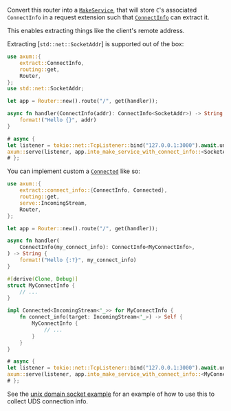 Convert this router into a [`MakeService`], that will store `C`'s
associated `ConnectInfo` in a request extension such that [`ConnectInfo`]
can extract it.

This enables extracting things like the client's remote address.

Extracting [`std::net::SocketAddr`] is supported out of the box:

```rust
use axum::{
    extract::ConnectInfo,
    routing::get,
    Router,
};
use std::net::SocketAddr;

let app = Router::new().route("/", get(handler));

async fn handler(ConnectInfo(addr): ConnectInfo<SocketAddr>) -> String {
    format!("Hello {}", addr)
}

# async {
let listener = tokio::net::TcpListener::bind("127.0.0.1:3000").await.unwrap();
axum::serve(listener, app.into_make_service_with_connect_info::<SocketAddr>()).await.unwrap();
# };
```

You can implement custom a [`Connected`] like so:

```rust
use axum::{
    extract::connect_info::{ConnectInfo, Connected},
    routing::get,
    serve::IncomingStream,
    Router,
};

let app = Router::new().route("/", get(handler));

async fn handler(
    ConnectInfo(my_connect_info): ConnectInfo<MyConnectInfo>,
) -> String {
    format!("Hello {:?}", my_connect_info)
}

#[derive(Clone, Debug)]
struct MyConnectInfo {
    // ...
}

impl Connected<IncomingStream<'_>> for MyConnectInfo {
    fn connect_info(target: IncomingStream<'_>) -> Self {
        MyConnectInfo {
            // ...
        }
    }
}

# async {
let listener = tokio::net::TcpListener::bind("127.0.0.1:3000").await.unwrap();
axum::serve(listener, app.into_make_service_with_connect_info::<MyConnectInfo>()).await.unwrap();
# };
```

See the [unix domain socket example][uds] for an example of how to use
this to collect UDS connection info.

[`MakeService`]: tower::make::MakeService
[`Connected`]: crate::extract::connect_info::Connected
[`ConnectInfo`]: crate::extract::connect_info::ConnectInfo
[uds]: https://github.com/tokio-rs/axum/blob/main/examples/unix-domain-socket/src/main.rs
